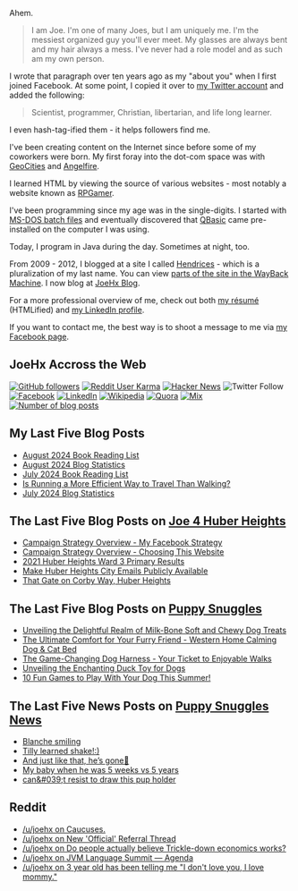 Ahem.

> I am Joe. I'm one of many Joes, but I am uniquely me. I'm the messiest organized guy you'll ever meet. My glasses are always bent and my hair always a mess. I've never had a role model and as such am my own person.

I wrote that paragraph over ten years ago as my "about you" when I first joined Facebook. At some point, I copied it over to [my Twitter account](https://twitter.com/JoeHxBlog) and added the following:

> Scientist, programmer, Christian, libertarian, and life long learner.

I even hash-tag-ified them - it helps followers find me.

I've been creating content on the Internet since before some of my coworkers were born. My first foray into the dot-com space was with [GeoCities](https://en.wikipedia.org/wiki/Yahoo!_GeoCities) and [Angelfire](https://en.wikipedia.org/wiki/Angelfire).

I learned HTML by viewing the source of various websites - most notably a website known as [RPGamer](https://rpgamer.com/).

I've been programming since my age was in the single-digits. I started with [MS-DOS batch files](https://en.wikipedia.org/wiki/Batch_file) and eventually discovered that [QBasic](https://en.wikipedia.org/wiki/QBasic) came pre-installed on the computer I was using.

Today, I program in Java during the day. Sometimes at night, too.

From 2009 - 2012, I blogged at a site I called [Hendrices](https://www.facebook.com/Hendricescom/) - which is a pluralization of my last name. You can view [parts of the site in the WayBack Machine](https://web.archive.org/web/20090731115109/http://www.hendrices.com/). I now blog at [JoeHx Blog](https://www.joehxblog.com/).

For a more professional overview of me, check out both [my r&eacute;sum&eacute;](https://www.joehxblog.com/resume/) (HTMLified) and [my LinkedIn profile](https://www.linkedin.com/in/joehx/).

If you want to contact me, the best way is to shoot a message to me via [my Facebook page](https://www.facebook.com/JoeHxBlog/).

## JoeHx Accross the Web

[![GitHub followers](https://img.shields.io/github/followers/hendrixjoseph?label=GitHub&style=for-the-badge&logo=github)](https://github.com/hendrixjoseph)
[![Reddit User Karma](https://img.shields.io/reddit/user-karma/combined/joehx?label=Reddit&style=for-the-badge&logo=reddit)](https://www.reddit.com/user/joehx/)
[![Hacker News](https://img.shields.io/badge/dynamic/json?label=hacker+news&query=%24.karma&url=https%3A%2F%2Fhacker-news.firebaseio.com%2Fv0%2Fuser%2Fjoehx2.json&color=ff6600&style=for-the-badge&logo=y-combinator)](https://news.ycombinator.com/user?id=joehx2)
![Twitter Follow](https://img.shields.io/twitter/follow/JoeHxBlog?label=Twitter&style=for-the-badge&logo=twitter&color=1da1f2)
[![Facebook](https://img.shields.io/static/v1?label=FACEBOOK&message=137%20LIKES&color=3b5998&style=for-the-badge&logo=facebook)](https://www.facebook.com/JoeHxBlog)
[![LinkedIn](https://img.shields.io/static/v1?label=linkedin&message=193%20connections&color=2867b2&style=for-the-badge&logo=linkedin)](https://www.linkedin.com/in/joehx)
[![Wikipedia](https://img.shields.io/badge/dynamic/xml?label=wikipedia&query=%2F%2F%2A%5B%40id%3D%22general-stats%22%5D%2Fdiv%2Fdiv%2Fdiv%5B1%5D%2Ftable%2Ftbody%2Ftr%5B11%5D%2Ftd%5B2%5D%2Fstrong&suffix=%20edits&url=https%3A%2F%2Fxtools.wmflabs.org%2Fec%2Fen.wikipedia.org%2FHendrixjoseph&style=for-the-badge&logo=wikipedia&color=9f9f9f)](https://en.wikipedia.org/wiki/User:Hendrixjoseph)
[![Quora](https://img.shields.io/static/v1?label=quora&message=110%20followers&color=b92b27&style=for-the-badge&logo=quora&logoColor=b92b27)](https://www.quora.com/profile/Joseph-Hendrix)
[![Mix](https://img.shields.io/static/v1?label=mix&message=14k%20followers&color=ff8126&style=for-the-badge&logo=mix&logoColor=ff8126)](https://mix.com/joehx)
[![Number of blog posts](https://img.shields.io/endpoint?style=for-the-badge&url=https%3A%2F%2Fwww.joehxblog.com%2Fdata%2Fnumposts.json)](https://www.joehxblog.com/)

## My Last Five Blog Posts

<!-- JOEHXBLOG:START -->
- [August 2024 Book Reading List](https://www.joehxblog.com/august-2024-book-reading-list/)
- [August 2024 Blog Statistics](https://www.joehxblog.com/august-2024-blog-statistics/)
- [July 2024 Book Reading List](https://www.joehxblog.com/july-2024-book-reading-list/)
- [Is Running a More Efficient Way to Travel Than Walking?](https://www.joehxblog.com/is-running-a-more-efficient-way-to-travel-than-walking/)
- [July 2024 Blog Statistics](https://www.joehxblog.com/july-2024-blog-statistics/)
<!-- JOEHXBLOG:END -->

## The Last Five Blog Posts on [Joe 4 Huber Heights](https://www.joe4huberheights.com/)

<!-- JOE4HUBERHEIGHTS:START -->
- [Campaign Strategy Overview - My Facebook Strategy](https://www.joe4huberheights.com/my-facebook-strategy/)
- [Campaign Strategy Overview - Choosing This Website](https://www.joe4huberheights.com/choosing-this-website/)
- [2021 Huber Heights Ward 3 Primary Results](https://www.joe4huberheights.com/2021-huber-heights-primary-results/)
- [Make Huber Heights City Emails Publicly Available](https://www.joe4huberheights.com/make-huber-heights-city-emails-publicly-available/)
- [That Gate on Corby Way, Huber Heights](https://www.joe4huberheights.com/that-gate-on-corby-way/)
<!-- JOE4HUBERHEIGHTS:END -->

## The Last Five Blog Posts on [Puppy Snuggles](https://www.puppy-snuggles.com/)

<!-- PUPPY-SNUGGLES:START -->
- [Unveiling the Delightful Realm of Milk-Bone Soft and Chewy Dog Treats](https://www.puppy-snuggles.com/blog/unveiling-the-delightful-realm-of-milk-bone-soft-and-chewy-dog-treats/)
- [The Ultimate Comfort for Your Furry Friend - Western Home Calming Dog &amp; Cat Bed](https://www.puppy-snuggles.com/blog/the-ultimate-comfort-for-your-furry-friend-western-home-calming-dog-and-cat-bed/)
- [The Game-Changing Dog Harness - Your Ticket to Enjoyable Walks](https://www.puppy-snuggles.com/blog/the-game-changing-dog-harness-your-ticket-to-enjoyable-walks/)
- [Unveiling the Enchanting Duck Toy for Dogs](https://www.puppy-snuggles.com/blog/unveiling-the-enchanting-duck-toy-for-dogs/)
- [10 Fun Games to Play With Your Dog This Summer!](https://www.puppy-snuggles.com/blog/10-fun-games-to-play-with-your-dog-this-summer/)
<!-- PUPPY-SNUGGLES:END -->

## The Last Five News Posts on [Puppy Snuggles News](https://news.puppy-snuggles.com/)

<!-- PUPPY-SNUGGLES-NEWS:START -->
- [Blanche smiling](https://news.puppy-snuggles.com/57266140/blanche-smiling)
- [Tilly learned shake!:&rpar;](https://news.puppy-snuggles.com/53129232/tilly-learned-shake)
- [And just like that, he’s gone🌈](https://news.puppy-snuggles.com/49906707/and-just-like-that-hes-gone)
- [My baby when he was 5 weeks vs 5 years](https://news.puppy-snuggles.com/43345983/my-baby-when-he-was-5-weeks-vs-5-years)
- [can&amp;#039;t resist to draw this pup holder](https://news.puppy-snuggles.com/32873867/cant-resist-to-draw-this-pup-holder)
<!-- PUPPY-SNUGGLES-NEWS:END -->

## Reddit

<!-- REDDIT:START -->
- [/u/joehx on Caucuses.](https://www.reddit.com/r/LibertarianPartyUSA/comments/1exjv4e/caucuses/ljapzjw/)
- [/u/joehx on New &#39;Official&#39; Referral Thread](https://www.reddit.com/r/CapitalOne_/comments/1ew7oht/new_official_referral_thread/lj130zs/)
- [/u/joehx on Do people actually believe Trickle-down economics works?](https://www.reddit.com/r/ask/comments/1ejtdr9/do_people_actually_believe_trickledown_economics/lgg5dio/)
- [/u/joehx on JVM Language Summit — Agenda](https://www.reddit.com/r/java/comments/1ejft8r/jvm_language_summit_agenda/lgdrw96/)
- [/u/joehx on 3 year old has been telling me &quot;I don&#39;t love you, I love mommy.&quot;](https://www.reddit.com/r/daddit/comments/1eg9g6q/3_year_old_has_been_telling_me_i_dont_love_you_i/lfr8by9/)
<!-- REDDIT:END -->
